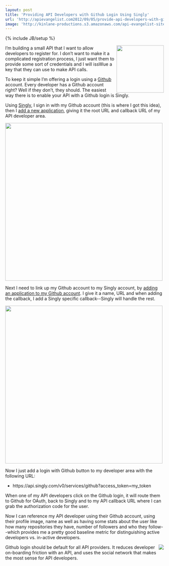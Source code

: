 ```yaml
---
layout: post
title: 'Providing API Developers with Github Login Using Singly'
url: 'http://apievangelist.com2012/09/05/provide-api-developers-with-github-login-using-singly/'
image: 'http://kinlane-productions.s3.amazonaws.com/api-evangelist-site/blog/singly-plus-github.png'
---
```

{% include JB/setup %}
<p>
     <a href="https://singly.com/docs/github" target="_blank"><img src="https://s3.amazonaws.com/kinlane-productions/singly/singly-plus-github.png"  width="150" align="right" /></a>
</p>
<p>
     I’m building a small API that I want to allow developers to register for. I don’t want to make it a complicated registration process, I just want them to provide some sort of credentials and I will issWue a key that they can use to make API calls.
</p>
<p>
     To keep it simple I’m offering a login using a <a title="Github" href="http://www.github.com">Github</a> account. Every developer has a Github account right? Well if they don’t, they should. The easiest way there is to enable your API with a Github login is Singly.
</p>
<p>
     Using <a title="Singly" href="http://www.singly.com">Singly</a>, I sign in with my Github account (this is where I got this idea), then I <a href="https://singly.com/apps/new">add a new application</a>, giving it the root URL and callback URL of my API developer area.
</p>
<p>
     <a href="https://singly.com/apps/new" target="_blank"><img src="https://s3.amazonaws.com/kinlane-productions/singly/Singly-Application-Github.png"  width="500" /></a>
</p>
<p>
     Next I need to link up my Github account to my Singly account, by <a href="https://github.com/settings/applications">adding an application to my Github account</a>. I give it a name, URL and when adding the callback, I add a Singly specific callback--Singly will handle the rest.
</p>
<p>
     <img src="https://s3.amazonaws.com/kinlane-productions/singly/Github-App-Settings.png"  width="500" />
</p>
<p>
     Now I just add a login with Github button to my developer area with the following URL: 
</p>
<ul >
     <li>
          https://api.singly.com/v0/services/github?access_token=my_token
     </li>
</ul>
<p>
     When one of my API developers click on the Github login, it will route them to Github for OAuth, back to Singly and to my API callback URL where I can grab the authorization code for the user.
</p>
<p>
     Now I can reference my API developer using their Github account, using their profile image, name as well as having some stats about the user like how many repositories they have, number of followers and who they follow--which provides me a pretty good baseline metric for distinguishing active developers vs. in-active developers.
</p>
<p>
     <a href="https://github.com/kinlane"><img src="https://s3.amazonaws.com/kinlane-productions/kinlane-github.png"  align="right" /></a>
</p>
<p>
     Github login should be default for all API providers. It reduces developer on-boarding friction with an API, and uses the social network that makes the most sense for API developers.
</p>
